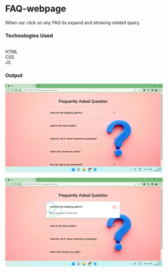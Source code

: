 # FAQ-webpage
When usr click on any FAQ its expand and showing related query.


### Technologies Used ###
<br>HTML
<br>CSS
<br>JS

### Output ###
![Alt text](output1.png?raw=true "Landing Page")

![Alt text](output2.png?raw=true "After Expanding")
